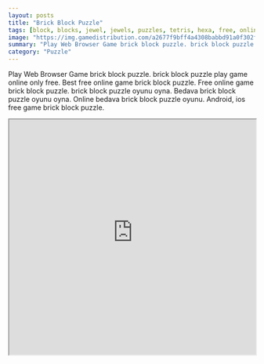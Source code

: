 ```yaml
---
layout: posts
title: "Brick Block Puzzle"
tags: [block, blocks, jewel, jewels, puzzles, tetris, hexa, free, online, games, oyna, game, free, games, play, play, games]
image: "https://img.gamedistribution.com/a2677f9bff4a4308babbd91a0f302f57-512x384.jpeg"
summary: "Play Web Browser Game brick block puzzle. brick block puzzle play game online only free. Best free online game brick block puzzle. Free online game brick block puzzle. brick block puzzle oyunu oyna. Bedava brick block puzzle oyunu oyna. Online bedava brick block puzzle oyunu. Android, ios free game brick block puzzle."
category: "Puzzle"
---
```


Play Web Browser Game brick block puzzle. brick block puzzle play game online only free. Best free online game brick block puzzle. Free online game brick block puzzle. brick block puzzle oyunu oyna. Bedava brick block puzzle oyunu oyna. Online bedava brick block puzzle oyunu. Android, ios free game brick block puzzle.

<iframe width="100%" height="480px;" src="https://html5.gamedistribution.com/a2677f9bff4a4308babbd91a0f302f57/"></iframe>
